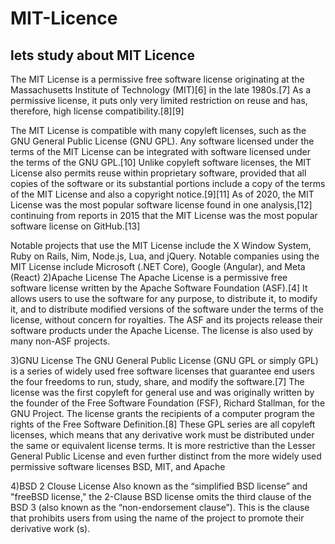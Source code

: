# MIT-Licence
## lets study about MIT Licence
The MIT License is a permissive free software license originating at the Massachusetts Institute of Technology (MIT)[6] in the late 1980s.[7] As a permissive license, it puts only very limited restriction on reuse and has, therefore, high license compatibility.[8][9]

The MIT License is compatible with many copyleft licenses, such as the GNU General Public License (GNU GPL). Any software licensed under the terms of the MIT License can be integrated with software licensed under the terms of the GNU GPL.[10] Unlike copyleft software licenses, the MIT License also permits reuse within proprietary software, provided that all copies of the software or its substantial portions include a copy of the terms of the MIT License and also a copyright notice.[9][11] As of 2020, the MIT License was the most popular software license found in one analysis,[12] continuing from reports in 2015 that the MIT License was the most popular software license on GitHub.[13]

Notable projects that use the MIT License include the X Window System, Ruby on Rails, Nim, Node.js, Lua, and jQuery. Notable companies using the MIT License include Microsoft (.NET Core), Google (Angular), and Meta (React)
2)Apache License The Apache License is a permissive free software license written by the Apache Software Foundation (ASF).[4] It allows users to use the software for any purpose, to distribute it, to modify it, and to distribute modified versions of the software under the terms of the license, without concern for royalties. The ASF and its projects release their software products under the Apache License. The license is also used by many non-ASF projects.

3)GNU License The GNU General Public License (GNU GPL or simply GPL) is a series of widely used free software licenses that guarantee end users the four freedoms to run, study, share, and modify the software.[7] The license was the first copyleft for general use and was originally written by the founder of the Free Software Foundation (FSF), Richard Stallman, for the GNU Project. The license grants the recipients of a computer program the rights of the Free Software Definition.[8] These GPL series are all copyleft licenses, which means that any derivative work must be distributed under the same or equivalent license terms. It is more restrictive than the Lesser General Public License and even further distinct from the more widely used permissive software licenses BSD, MIT, and Apache

4)BSD 2 Clouse License Also known as the “simplified BSD license” and "freeBSD license," the 2-Clause BSD license omits the third clause of the BSD 3 (also known as the “non-endorsement clause”). This is the clause that prohibits users from using the name of the project to promote their derivative work (s).
